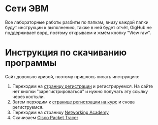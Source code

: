 # Сети ЭВМ
Все лабораторные работы разбиты по папкам, внизу каждой папки будут инструкции к выполнению, также в ней будет отчёт, GigHub не поддерживает ворд, поэтому открываем и жмём кнопку "View raw".

# Инструкция по скачиванию программы 
Сайт довольно кривой, поэтому пришлось писать инструкцию:
1. Переходим на [страницу регистрации](https://identity.cisco.com/ui/tenants/global/v1.0/enrollment-ui) и регистрируемся.
На сайте нет кнопки "зарегистрироваться" и нужно получать эту ссылку через костыли.
2. Затем перходим к [странице регистрации на курс](https://www.netacad.com/portal/ru/self-enroll/m/5989) и снова региструемся.
3. Переходим на страницу [Networking Academy](https://www.netacad.com/ru)
4. Скачиваем [Cisco Packet Tracer](https://www.netacad.com/portal/resources/file/f89cbfc4-878c-40bc-8ba8-f1acc24957ec)